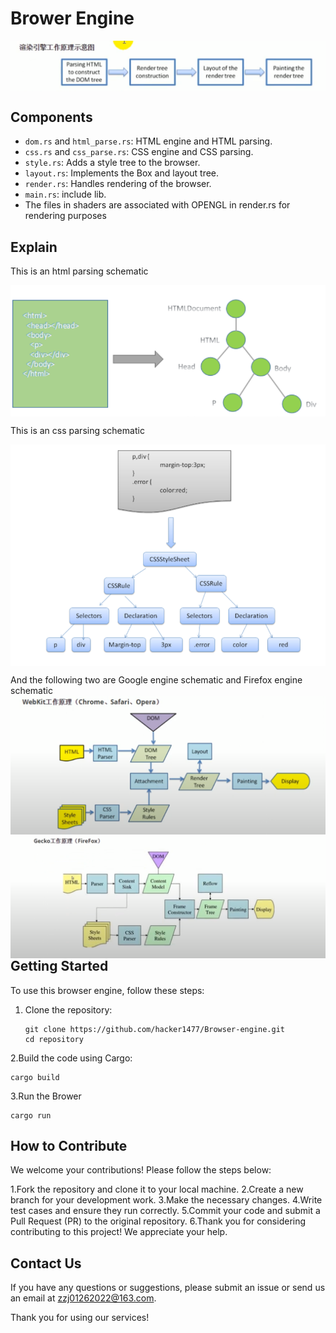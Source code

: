 # Brower Engine

<img src="images/rendering.png" alt="render" align="middle" />

## Components

- `dom.rs` and `html_parse.rs`: HTML engine and HTML parsing.
- `css.rs` and `css_parse.rs`: CSS engine and CSS parsing.
- `style.rs`: Adds a style tree to the browser.
- `layout.rs`: Implements the Box and layout tree.
- `render.rs`: Handles rendering of the browser.
- `main.rs`: include lib.
- The files in shaders are associated with OPENGL in render.rs for rendering purposes

## Explain

This is an html parsing schematic

<img src="images/html_parsing.png" alt="html_parse" align="middle" />

This is an css parsing schematic

<img src="images/css_paring.png" alt="css_parse" align="middle" />

And the following two are Google engine schematic and Firefox engine schematic
<img src="images/webkit.png" alt="Google" align="left" />
<img src="images/Gecko.png" alt="Firefox" align="right" />

## Getting Started

To use this browser engine, follow these steps:

1. Clone the repository:

   ```shell
   git clone https://github.com/hacker1477/Browser-engine.git
   cd repository
   ```

2.Build the code using Cargo:

    cargo build

3.Run the Brower

    cargo run

## How to Contribute

We welcome your contributions! Please follow the steps below:

1.Fork the repository and clone it to your local machine.
2.Create a new branch for your development work.
3.Make the necessary changes.
4.Write test cases and ensure they run correctly.
5.Commit your code and submit a Pull Request (PR) to the original repository.
6.Thank you for considering contributing to this project! We appreciate your help.

## Contact Us

If you have any questions or suggestions, please submit an issue or send us an email at zzj01262022@163.com.

Thank you for using our services!
